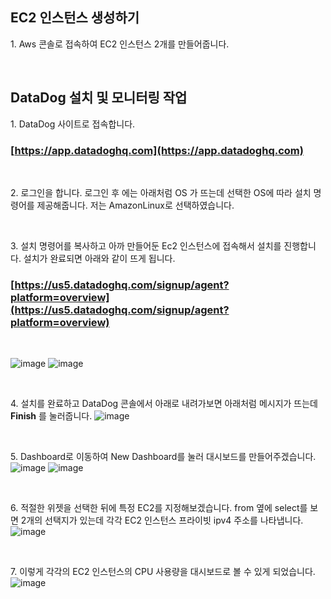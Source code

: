 ## EC2 인스턴스 생성하기

1\. Aws 콘솔로 접속하여 EC2 인스턴스 2개를 만들어줍니다.

<br>

## DataDog 설치 및 모니터링 작업

1\. DataDog 사이트로 접속합니다.
### [https://app.datadoghq.com](https://app.datadoghq.com)

<br>

2\. 로그인을 합니다. 로그인 후 에는 아래처럼 OS 가 뜨는데 선택한 OS에 따라 설치 명령어를 제공해줍니다.
저는 AmazonLinux로 선택하였습니다.

<br>

3\. 설치 명령어를 복사하고 아까 만들어둔 Ec2 인스턴스에 접속해서 설치를 진행합니다.
설치가 완료되면 아래와 같이 뜨게 됩니다.

### [https://us5.datadoghq.com/signup/agent?platform=overview](https://us5.datadoghq.com/signup/agent?platform=overview)

<br>

![image](https://github.com/user-attachments/assets/eacf6dee-ebd5-4cde-bb00-37f7de8f4eb2)
![image](https://github.com/user-attachments/assets/e000817c-2220-430a-8f26-bc1c2c32dcc0)

<br>

4\. 설치를 완료하고 DataDog 콘솔에서 아래로 내려가보면 아래처럼 메시지가 뜨는데 **Finish** 를 눌러줍니다.
![image](https://github.com/user-attachments/assets/67db7de9-1ccd-40ef-983d-04b2818e1ea4)

<br>

5\. Dashboard로 이동하여 New Dashboard를 눌러 대시보드를 만들어주겠습니다.
![image](https://github.com/user-attachments/assets/36fbf35e-3c9b-4218-99d1-789ec558cc3e)
![image](https://github.com/user-attachments/assets/c2668403-5d16-41d0-818e-051eeab7a1fd)

<br>

6\. 적절한 위젯을 선택한 뒤에 특정 EC2를 지정해보겠습니다.
from 옆에 select를 보면 2개의 선택지가 있는데 각각 EC2 인스턴스 프라이빗 ipv4 주소를 나타냅니다.
![image](https://github.com/user-attachments/assets/0f30f4b1-404a-40a7-9f2b-f892c90650ad)

<br>

7\. 이렇게 각각의 EC2 인스턴스의 CPU 사용량을 대시보드로 볼 수 있게 되었습니다.
![image](https://github.com/user-attachments/assets/cbf5560c-9826-43f1-845e-a3a0684d5bb3)
